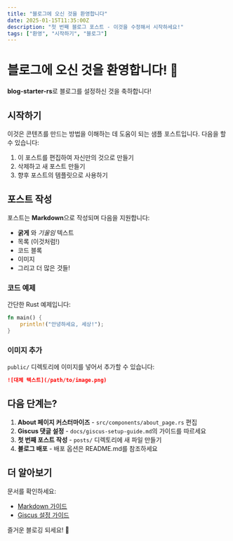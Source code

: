 ```yaml
---
title: "블로그에 오신 것을 환영합니다"
date: 2025-01-15T11:35:00Z
description: "첫 번째 블로그 포스트 - 이것을 수정해서 시작하세요!"
tags: ["환영", "시작하기", "블로그"]
---
```


# 블로그에 오신 것을 환영합니다! 🎉

**blog-starter-rs**로 블로그를 설정하신 것을 축하합니다!

## 시작하기

이것은 콘텐츠를 만드는 방법을 이해하는 데 도움이 되는 샘플 포스트입니다. 다음을 할 수 있습니다:

1. 이 포스트를 편집하여 자신만의 것으로 만들기
2. 삭제하고 새 포스트 만들기
3. 향후 포스트의 템플릿으로 사용하기

## 포스트 작성

포스트는 **Markdown**으로 작성되며 다음을 지원합니다:

- **굵게** 와 *기울임* 텍스트
- 목록 (이것처럼!)
- 코드 블록
- 이미지
- 그리고 더 많은 것들!

### 코드 예제

간단한 Rust 예제입니다:

```rust
fn main() {
    println!("안녕하세요, 세상!");
}
```

### 이미지 추가

`public/` 디렉토리에 이미지를 넣어서 추가할 수 있습니다:

```markdown
![대체 텍스트](/path/to/image.png)
```

## 다음 단계는?

1. **About 페이지 커스터마이즈** - `src/components/about_page.rs` 편집
2. **Giscus 댓글 설정** - `docs/giscus-setup-guide.md`의 가이드를 따르세요
3. **첫 번째 포스트 작성** - `posts/` 디렉토리에 새 파일 만들기
4. **블로그 배포** - 배포 옵션은 README.md를 참조하세요

## 더 알아보기

문서를 확인하세요:

- [Markdown 가이드](../docs/markdown-guide.md)
- [Giscus 설정 가이드](../docs/giscus-setup-guide.md)

즐거운 블로깅 되세요! 🚀
